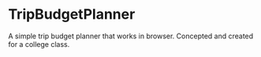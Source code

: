 # TripBudgetPlanner
 A simple trip budget planner that works in browser. Concepted and created for a college class.
